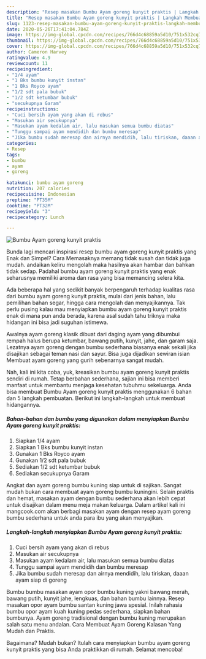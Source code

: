 ```yaml
---
description: "Resep masakan Bumbu Ayam goreng kunyit praktis | Langkah Membuat Bumbu Ayam goreng kunyit praktis Yang Bisa Manjain Lidah"
title: "Resep masakan Bumbu Ayam goreng kunyit praktis | Langkah Membuat Bumbu Ayam goreng kunyit praktis Yang Bisa Manjain Lidah"
slug: 1123-resep-masakan-bumbu-ayam-goreng-kunyit-praktis-langkah-membuat-bumbu-ayam-goreng-kunyit-praktis-yang-bisa-manjain-lidah
date: 2020-05-26T17:41:04.784Z
image: https://img-global.cpcdn.com/recipes/766d4c68859a5d10/751x532cq70/bumbu-ayam-goreng-kunyit-praktis-foto-resep-utama.jpg
thumbnail: https://img-global.cpcdn.com/recipes/766d4c68859a5d10/751x532cq70/bumbu-ayam-goreng-kunyit-praktis-foto-resep-utama.jpg
cover: https://img-global.cpcdn.com/recipes/766d4c68859a5d10/751x532cq70/bumbu-ayam-goreng-kunyit-praktis-foto-resep-utama.jpg
author: Cameron Harvey
ratingvalue: 4.9
reviewcount: 11
recipeingredient:
- "1/4 ayam"
- "1 Bks bumbu kunyit instan"
- "1 Bks Royco ayam"
- "1/2 sdt pala bubuk"
- "1/2 sdt ketumbar bubuk"
- "secukupnya Garam"
recipeinstructions:
- "Cuci bersih ayam yang akan di rebus"
- "Masukan air secukupnya"
- "Masukan ayam kedalam air, lalu masukan semua bumbu diatas"
- "Tunggu sampai ayam mendidih dan bumbu meresap"
- "Jika bumbu sudah meresap dan airnya mendidih, lalu tiriskan, daaan ayam siap di goreng"
categories:
- Resep
tags:
- bumbu
- ayam
- goreng

katakunci: bumbu ayam goreng 
nutrition: 207 calories
recipecuisine: Indonesian
preptime: "PT35M"
cooktime: "PT32M"
recipeyield: "3"
recipecategory: Lunch

---
```



![Bumbu Ayam goreng kunyit praktis](https://img-global.cpcdn.com/recipes/766d4c68859a5d10/751x532cq70/bumbu-ayam-goreng-kunyit-praktis-foto-resep-utama.jpg)

Bunda lagi mencari inspirasi resep bumbu ayam goreng kunyit praktis yang Enak dan Simpel? Cara Memasaknya memang tidak susah dan tidak juga mudah. andaikan keliru mengolah maka hasilnya akan hambar dan bahkan tidak sedap. Padahal bumbu ayam goreng kunyit praktis yang enak seharusnya memiliki aroma dan rasa yang bisa memancing selera kita.

Ada beberapa hal yang sedikit banyak berpengaruh terhadap kualitas rasa dari bumbu ayam goreng kunyit praktis, mulai dari jenis bahan, lalu pemilihan bahan segar, hingga cara mengolah dan menyajikannya. Tak perlu pusing kalau mau menyiapkan bumbu ayam goreng kunyit praktis enak di mana pun anda berada, karena asal sudah tahu triknya maka hidangan ini bisa jadi suguhan istimewa.

Awalnya ayam goreng klasik dibuat dari daging ayam yang dibumbui rempah halus berupa ketumbar, bawang putih, kunyit, jahe, dan garam saja. Lezatnya ayam goreng dengan bumbu sederhana biasanya enak sekali jika disajikan sebagai teman nasi dan sayur. Bisa juga dijadikan sewiran isian Membuat ayam goreng yang gurih sebenarnya sangat mudah.


Nah, kali ini kita coba, yuk, kreasikan bumbu ayam goreng kunyit praktis sendiri di rumah. Tetap berbahan sederhana, sajian ini bisa memberi manfaat untuk membantu menjaga kesehatan tubuhmu sekeluarga. Anda bisa membuat Bumbu Ayam goreng kunyit praktis menggunakan 6 bahan dan 5 langkah pembuatan. Berikut ini langkah-langkah untuk membuat hidangannya.

<!--inarticleads1-->

##### Bahan-bahan dan bumbu yang digunakan dalam menyiapkan Bumbu Ayam goreng kunyit praktis:

1. Siapkan 1/4 ayam
1. Siapkan 1 Bks bumbu kunyit instan
1. Gunakan 1 Bks Royco ayam
1. Gunakan 1/2 sdt pala bubuk
1. Sediakan 1/2 sdt ketumbar bubuk
1. Sediakan secukupnya Garam


Angkat dan ayam goreng bumbu kuning siap untuk di sajikan. Sangat mudah bukan cara membuat ayam goreng bumbu kuningini. Selain praktis dan hemat, masakan ayam dengan bumbu sederhana akan lebih cepat untuk disajikan dalam menu meja makan keluarga. Dalam artikel kali ini mangcook.com akan berbagi masakan ayam dengan resep ayam goreng bumbu sederhana untuk anda para ibu yang akan menyajikan. 

<!--inarticleads2-->

##### Langkah-langkah menyiapkan Bumbu Ayam goreng kunyit praktis:

1. Cuci bersih ayam yang akan di rebus
1. Masukan air secukupnya
1. Masukan ayam kedalam air, lalu masukan semua bumbu diatas
1. Tunggu sampai ayam mendidih dan bumbu meresap
1. Jika bumbu sudah meresap dan airnya mendidih, lalu tiriskan, daaan ayam siap di goreng


Bumbu bumbu masakan ayam opor bumbu kuning yakni bawang merah, bawang putih, kunyit jahe, lengkuas, dan bahan bumbu lainnya. Resep masakan opor ayam bumbu santan kuning jawa spesial. Inilah rahasia bumbu opor ayam kuah kuning pedas sederhana, siapkan bahan bumbunya. Ayam goreng tradisional dengan bumbu kuning merupakan salah satu menu andalan. Cara Membuat Ayam Goreng Kalasan Yang Mudah dan Praktis. 

Bagaimana? Mudah bukan? Itulah cara menyiapkan bumbu ayam goreng kunyit praktis yang bisa Anda praktikkan di rumah. Selamat mencoba!
